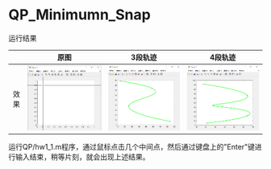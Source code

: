 # QP_Minimumn_Snap

运行结果

|      | 原图                                                         | 3段轨迹                                                      | 4段轨迹                                                      |
| :--: | ------------------------------------------------------------ | ------------------------------------------------------------ | ------------------------------------------------------------ |
| 效果 | ![](https://raw.githubusercontent.com/tgj-maker/QP_Minimumn_Snap/main/image/%E7%A8%8B%E5%BA%8F%E5%BC%80%E5%A7%8B%E5%89%8D.png) | ![](https://raw.githubusercontent.com/tgj-maker/QP_Minimumn_Snap/main/image/%E7%A8%8B%E5%BA%8F%E5%BC%80%E5%A7%8B%E5%90%8E_3.png) | ![](https://raw.githubusercontent.com/tgj-maker/QP_Minimumn_Snap/main/image/%E7%A8%8B%E5%BA%8F%E5%BC%80%E5%A7%8B%E5%90%8E_4.png) |

运行QP/hw1_1.m程序，通过鼠标点击几个中间点，然后通过键盘上的"Enter"键进行输入结束，稍等片刻，就会出现上述结果。